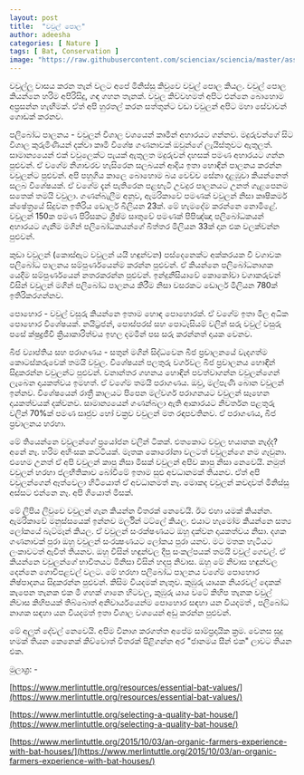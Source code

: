 ```yaml
---
layout: post
title:  "වවුල් පොල"
author: adeesha
categories: [ Nature ]
tags: [ Bat, Conservation ]
image: "https://raw.githubusercontent.com/scienciax/sciencia/master/assets/images/posts/ajp/cov/bat.jpg"
---
```


වවුල්ලු වාසය කරන තැන් වලට අපේ මිනිස්සු කිවුවෙ වවුල් පොල කියල. වවුල් පොල කියන්නෙ හරිම අපිරිසිදු, ගඳ ගහන තැනක්. වවුල කිව්වහමත් අපිට එන්නෙ බොහොම අප්‍රසන්න හැඟීමක්. ඒත් අපි හුරතල් කරන සත්තුන්ට වඩා වවුලන් අපිට මහා සේවාවන් ගොඩක් කරනව.

පලිබෝධ පාලනය - වවුලන් විශාල වශයෙන් කෘමීන් අහාරයට ගන්නව. මදුරුවන්ගේ සිට විශාල කුරුමිණියන් දක්වා කෘමි විශේෂ ගණනාවක් ඔවුන්ගේ ලැයිස්තුවට ඇතුලත්. සාමාන්‍යයෙන් එක් වවුලෙක්ට පැයක් ඇතුලත මදුරුවන් දහසක් පමණ අහාරයට ගන්න පුළුවන්. ඒ වගේම නිශාචරව හැසිරෙන සලබයන් ආදිය ඉතා හොඳින් පාලනය කරන්න වවුලන්ට පුළුවන්. අපි පහුගිය කාලෙ බොහොම බය වෙච්ච සේනා දළඹුවා කියන්නෙත් සලබ විශේෂයක්. ඒ වගේම දැන් පැතිරෙන පළඟැටි උවදුර පාලනයට උනත් ගැළපෙනම සතෙක් තමයි වවුලා. ගණන්බැලීම අනුව, ඇමරිකාවේ පමණක් වවුලන් නිසා කෘෂිකර්ම ක්ෂේත්‍රයේ සිදුවන ඉතිරිය ඩොලර් බිලියන 23ක්. මේ හැමදේම කරන්නෙ නොමිළේ. වවුලන් 150ක පමණ පිරිසකට ග්‍රීෂ්ම සෘතුවේ පමණක් පිපිඤ්ඤා පලිබෝධකයන් අහාරයට ගැනීම මගින් පලිබෝධකයන්ගේ බිත්තර මිලියන 33ක් දාන එක වලක්වන්න පුළුවන්.

කුඩා වවුලන් (කොස්ඇට වවුලන් යයි හඳුන්වන) පස්දෙනෙක්ට අක්කරයක වී වගාවක පලිබෝධ පාලනය සම්පුර්ණයෙන්ම කරන්න පුළුවන්. ඒ කියන්නෙ පලිබෝධනාශක යෙදීම සම්පුර්ණයෙන් නතරකරන්න පුළුවන්. ඉන්දුනීසියාවේ කොකෝවා වගාකරුවන් විසින් වවුලන් මගින් පලිබෝධ පාලනය කිරීම නිසා වසරකට ඩොලර් මිලියන 780ක් ඉතිරිකරගන්නව.

පොහොර - වවුල් වසුරු කියන්නෙ ඉතාම හොඳ පොහොරක්. ඒ වගේම ඉතා මිල අධික පොහොර විශේෂයක්. නයිට්‍රජන්, පොස්පරස් සහ පොටෑසියම් වලින් සරු වවුල් වසුරු පසේ ක්ෂුද්‍රජීවී ක්‍රියාකාරිත්වය ඉහල දමමින් පස සරු කරන්නත් දායක වෙනව.

බීජ ව්‍යාප්තිය සහ පරාගණය - සතුන් මගින් සිද්ධවෙන බීජ ප්‍රචාලනයේ වැදගත්ම කොටස්කරුවෙක් තමයි වවුල. විශේෂයන් පලතුරු වර්ගවල බීජ ප්‍රචාලනය හොඳින් සිදුකරන්න වවුලන්ට පුළුවන්. වනාන්තර ගහනය හොඳින් පවත්වාගන්න වවුලන්ගෙන් ලැබෙන දායකත්වය ඉමහත්. ඒ වගේම තමයි පරාගණය. ඔවු, මල්පැණි බොන වවුලන් ඉන්නව. විශේෂයෙන් රාත්‍රී කාලයට පිපෙන මල්වර්ග පරාගනයට වවුලන් සෑහෙන දායකත්වයක් දක්වනව. සාමාන්‍යයෙන් ගණන්බලා ඇති ආකාරයට නිවර්තන පළතුරු වලින් 70%ක් පමණ සෘජුව හෝ වක්‍රව වවුලන් මත රඳාපවතිනව. ඒ පරාගණය, බීජ ප්‍රචාලනය හරහා.

මේ තියෙන්නෙ වවුලන්ගේ ප්‍රයෝජන වලින් ටිකක්. එතකොට වවුල භයානක නැද්ද?
අනේ නෑ. හරිම අහිංසක කට්ටියක්. මෑතක කොරෝනා වලටත් වවුලන්ගෙ නම ගෑවුනා. එහෙම උනත් ඒ අපි වවුලන් කාපු නිසා මිසක් වවුලන් අපිව කාපු නිසා නෙවෙයි. නමුත් වවුලන් හරහා ජලභීතිකාව බෝවීමේ ඉතාම සුළු අවධානමක් තියනව. ඒත් අපි වවුලන්ගෙන් ඈත්වෙලා හිටියොත් ඒ අවධානමත් නෑ. මොකද වවුලන් කවදාවත් මිනිස්සු අස්සට එන්නෙ නෑ. අපි ගියොත් මිසක්.

මේ ලිපිය ලිවුවෙ වවුලන් ගැන කියන්න විතරක් නෙවෙයි. ඊට එහා යමක් කියන්න. ඇමරිකාවේ මනුස්සයෙක් ඉන්නව මර්ලින් ටට්ලේ කියල. එයාට හැමෝම කියන්නෙ සත්‍ය ලෝකයේ බැට්මෑන් කියල. ඒ වවුලන් සංරක්ෂණයට ඔහු දක්වන දායකත්වය නිසා. දශක ගණනාවක් පුරා ඔහු වවුලන් සංරක්‍ෂණයට ලෝකය පුරා යනව. මට මතක හැටියට ලංකාවටත් ඇවිත් තියනව. ඔහු විසින් හඳුන්වල දීපු සංකල්පයක් තමයි වවුල් ගෙවල්. ඒ කියන්නෙ වවුලන්ගේ භාවිතයට මිනිසා විසින් හදපු නිවාස. ඔහු මේ නිවාස හඳුන්වල දෙන්නෙ ගොවිපළවල් වලට. මේ හරහා පලිබෝධ පාලනය වගේම පොහොර නිෂ්පාදනය සිදුකරන්න පුළුවන්. කිසිම වියදමක් නැතුව. කුඹුරු යායක නියරවල් දෙකක් කැපෙන තැනක එක මී ගහක් ගානෙ හිටවල, කුඹුරු යාය වටේ කිහිප තැනක වවුල් නිවාස කිහිපයක් තිබ්බොත් අනිවාර්යයෙන්ම පොහොර සඳහා යන වියදමත් , පලිබෝධ නාශක සඳහා යන වියදමත් ඉතා විශාල වශයෙන් අඩු කරන්න පුළුවන්.



මේ අලුත් දේවල් නෙවෙයි. අපිම විනාශ කරගත්ත අපේම සාම්ප්‍රදායික ක්‍රම. වෙනස සුදු හමක් තියන කෙනෙක් කිව්වොත් විතරක් පිළිගන්න අර "ජානමය සීන් එක" ලාවට තියන එක.

මුලාශ්‍ර: -

[https://www.merlintuttle.org/resources/essential-bat-values/](https://www.merlintuttle.org/resources/essential-bat-values/)

[https://www.merlintuttle.org/selecting-a-quality-bat-house/](https://www.merlintuttle.org/selecting-a-quality-bat-house/)

[https://www.merlintuttle.org/2015/10/03/an-organic-farmers-experience-with-bat-houses/](https://www.merlintuttle.org/2015/10/03/an-organic-farmers-experience-with-bat-houses/)

